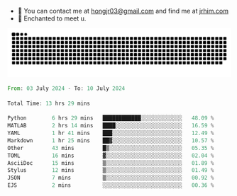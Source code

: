 - 📧 You can contact me at hongjr03@gmail.com and find me at [jrhim.com](https://jrhim.com/)
- 💜 Enchanted to meet u.

![snake_animation](https://raw.githubusercontent.com/hongjr03/hongjr03/output/github-contribution-grid-snake.svg)

<!--START_SECTION:waka-->

```rust
From: 03 July 2024 - To: 10 July 2024

Total Time: 13 hrs 29 mins

Python        6 hrs 29 mins   ████████████░░░░░░░░░░░░░   48.09 %
MATLAB        2 hrs 14 mins   ████░░░░░░░░░░░░░░░░░░░░░   16.59 %
YAML          1 hr 41 mins    ███░░░░░░░░░░░░░░░░░░░░░░   12.49 %
Markdown      1 hr 25 mins    ██▓░░░░░░░░░░░░░░░░░░░░░░   10.57 %
Other         43 mins         █▒░░░░░░░░░░░░░░░░░░░░░░░   05.35 %
TOML          16 mins         ▓░░░░░░░░░░░░░░░░░░░░░░░░   02.04 %
AsciiDoc      15 mins         ▒░░░░░░░░░░░░░░░░░░░░░░░░   01.89 %
Stylus        12 mins         ▒░░░░░░░░░░░░░░░░░░░░░░░░   01.49 %
JSON          7 mins          ▒░░░░░░░░░░░░░░░░░░░░░░░░   00.92 %
EJS           2 mins          ░░░░░░░░░░░░░░░░░░░░░░░░░   00.36 %
```

<!--END_SECTION:waka-->
